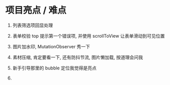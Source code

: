 # 项目亮点 / 难点

1. 列表筛选项回显处理

2. 表单校验 top 提示第一个错误项, 并使用 scrollToView 让表单滑动到可见位置

3. 图片加水印, MutationObserver 秀一下

4. 素材压缩, 肯定要看一下, 还有防抖节流, 图片懒加载, 按道理会问我

5. 新手引导那里的 bubble 定位我觉得是亮点

6.
